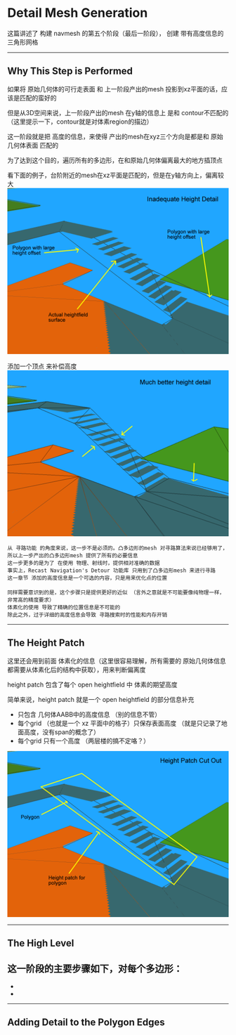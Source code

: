 # Detail Mesh Generation

这篇讲述了 构建 navmesh 的第五个阶段（最后一阶段）， 创建 带有高度信息的三角形网格

---
## Why This Step is Performed
如果将 原始几何体的可行走表面 和 上一阶段产出的mesh 投影到xz平面的话，应该是匹配的蛮好的

但是从3D空间来说，上一阶段产出的mesh 在y轴的信息上 是和 contour不匹配的  （这里提示一下，contour就是对体素region的描边）

这一阶段就是把 高度的信息，来使得 产出的mesh在xyz三个方向是都是和 原始几何体表面 匹配的

为了达到这个目的，遍历所有的多边形，在和原始几何体偏离最大的地方插顶点

看下面的例子，台阶附近的mesh在xz平面是匹配的，但是在y轴方向上，偏离较大
<img src="img/8/dm_01_poormatch.png" />

添加一个顶点 来补偿高度
<img src="img/8/dm_02_goodmatch.png" />


```
从 寻路功能 的角度来说，这一步不是必须的。凸多边形的mesh 对寻路算法来说已经够用了，所以上一步产出的凸多边形mesh 提供了所有的必要信息
这一步更多的是为了 在使用 物理、射线时，提供相对准确的数据
事实上，Recast Navigation's Detour 功能库 只用到了凸多边形mesh 来进行寻路
这一章节 添加的高度信息是一个可选的内容，只是用来优化点的位置

同样需要意识到的是，这个步骤只是提供更好的近似 （言外之意就是不可能要像纯物理一样，非常高的精度要求）
体素化的使用 导致了精确的位置信息是不可能的
除此之外，过于详细的高度信息会导致 寻路搜索时的性能和内存开销
```

---
## The Height Patch
这里还会用到前面 体素化的信息（这里很容易理解，所有需要的 原始几何体信息 都需要从体素化后的结构中获取），用来判断偏离度

height patch 包含了每个 open heightfield 中 体素的期望高度

简单来说，height patch 就是一个 open heightfield 的部分信息补充
- 只包含 几何体AABB中的高度信息 （别的信息不管）
- 每个grid （也就是一个 xz 平面中的格子）只保存表面高度 （就是只记录了地面高度，没有span的概念了）
- 每个grid 只有一个高度 （两层楼的搞不定咯？）

<img src="img/8/dm_03_heightpatch.png" />

---
## The High Level
这一阶段的主要步骤如下，对每个多边形：
- 
-
-

---
## Adding Detail to the Polygon Edges
